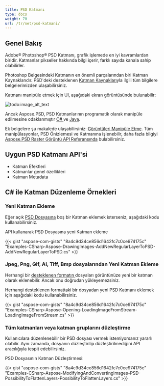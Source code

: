 ```yaml
---
title: PSD Katmanı
type: docs
weight: 70
url: /tr/net/psd-katmani/
---
```


## **Genel Bakış**
Adobe® Photoshop® PSD Katmanı, grafik işlemede en iyi kavramlardan biridir. Katmanlar pikseller hakkında bilgi içerir, farklı sayıda kanala sahip olabilirler.

Photoshop Belgesindeki Katmanın en önemli parçalarından biri Katman Kaynaklarıdır. PSD'deki desteklenen [Katman Kaynakları](/tr/psd/net/psd-katman-kaynaklarının-listesi/)yla ilgili tüm bilgilere belgelerimizden ulaşabilirsiniz.

Katmanı manipüle etmek için UI, aşağıdaki ekran görüntüsünde bulunabilir:

![todo:image_alt_text](psd-katmani_1.png)

Ancak Aspose.PSD, PSD Katmanlarının programatik olarak manipüle edilmesine odaklanmıştır [C# ](/tr/psd/net/home/)ve [Java](https://docs.aspose.com/display/psdjava/Aspose.PSD+for+Java+Home).

Ek belgelere şu makalede ulaşabilirsiniz: [Görüntüleri Manipüle Etme](/tr/psd/net/goruntuleri-manipule-etme-html/). Tüm manipülasyonlar, PSD Önizlemesi ve Katmanına işlenebilir, daha fazla bilgiyi [Aspose.PSD Raster Görüntü API Referansında](https://reference.aspose.com/psd/net/aspose.psd/rasterimage) bulabilirsiniz.

## **Uygun PSD Katmanı API'si**
- Katman Efektleri
- Katmanlar genel özellikleri
- Katman Metadata

## **C# ile Katman Düzenleme Örnekleri**
### **Yeni Katman Ekleme**
Eğer açık [PSD Dosyasına](/tr/psd/net/psd-dosyasi/) boş bir Katman eklemek isterseniz, aşağıdaki kodu kullanabilirsiniz.

API kullanarak PSD Dosyasına yeni Katman ekleme

{{< gist "aspose-com-gists" "8a4c9d34ce856d1642fc7c0ce974175c" "Examples-CSharp-Aspose-DrawingImages-AddNewRegularLayerToPSD-AddNewRegularLayerToPSD.cs" >}}

### **Jpeg, Png, Gif, Ai, Tiff, Bmp dosyalarından Yeni Katman Ekleme**
Herhangi bir [desteklenen formatın ](/tr/psd/net/desteklenen-dosya-formatları/)dosyaları görüntünüze yeni bir katman olarak eklenebilir. Ancak onu doğrudan yükleyemezsiniz.

Herhangi desteklenen formattaki bir dosyadan yeni PSD Katmanı eklemek için aşağıdaki kodu kullanabilirsiniz.

{{< gist "aspose-com-gists" "8a4c9d34ce856d1642fc7c0ce974175c" "Examples-CSharp-Aspose-Opening-LoadingImageFromStream-LoadingImageFromStream.cs" >}}

### **Tüm katmanları veya katman gruplarını düzleştirme**
Kullanıcılara düzenlenebilir bir PSD dosyası vermek istemiyorsanız yararlı olabilir. Aynı zamanda, dosyanın düzleştirilip düzleştirilmediğini API aracılığıyla tespit edebilirsiniz.

PSD Dosyasının Katman Düzleştirmesi:

{{< gist "aspose-com-gists" "8a4c9d34ce856d1642fc7c0ce974175c" "Examples-CSharp-Aspose-ModifyingAndConvertingImages-PSD-PossibilityToFlattenLayers-PossibilityToFlattenLayers.cs" >}}
